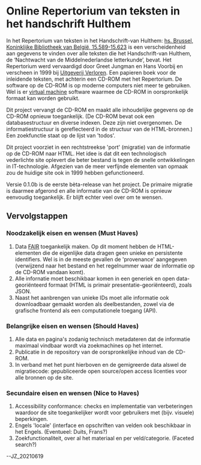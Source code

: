 # Online Repertorium van teksten in het handschrift Hulthem

In het Repertorium van teksten in het Handschrift-van Hulthem: [hs. Brussel, Koninklijke Bibliotheek van België, 15.589-15.623](https://uurl.kbr.be/1737555) is een verscheidenheid aan gegevens te vinden over alle teksten die het Handschrift-van Hulthem, de ‘Nachtwacht van de Middelnederlandse letterkunde’, bevat. Het Repertorium werd vervaardigd door Greet Jungman en Hans Voorbij en verscheen in 1999 bij [Uitgeverij Verloren](https://verloren.nl/boeken/2086/262/165/middeleeuwen/repertorium-van-teksten-in-het-handschrift-van-hulthem). Een papieren boek voor de inleidende teksten, met achterin een CD-ROM met het Repertorium. De software op de CD-ROM is op moderne computers niet meer te gebruiken. Wel is er [virtual machine](https://github.com/HuygensING/hulthem) software waarmee de CD-ROM in oorspronkelijk formaat kan worden gebruikt.

Dit project vervangt de CD-ROM en maakt alle inhoudelijke gegevens op de CD-ROM opnieuw toegankelijk. (De CD-ROM bevat ook een databasestructuur en diverse indexen. Deze zijn niet overgenomen. De informatiestructuur is gereflecteerd in de structuur van de HTML-bronnen.) Een zoekfunctie staat op de lijst van 'todos'.

Dit project voorziet in een rechtstreekse 'port' (migratie) van de informatie op de CD-ROM naar HTML. Het idee is dat dit een technologisch vederlichte site oplevert die beter bestand is tegen de snelle ontwikkelingen in IT-technologie. Afgezien van de meer verfijnde elementen van opmaak zou de huidige site ook in 1999 hebben gefunctioneerd.

Versie 0.1.0b is de eerste bèta-release van het project. De primaire migratie is daarmee afgerond en alle informatie van de CD-ROM is opnieuw eenvoudig toegankelijk. Er blijft echter veel over om te wensen.

## Vervolgstappen

### Noodzakelijk eisen en wensen (Must Haves)
1. Data [FAIR](https://www.go-fair.org/fair-principles/) toegankelijk maken. Op dit moment hebben de HTML-elementen die de eigenlijke data dragen geen unieke en persistente identifiers. Wel is in de meeste gevallen de 'provenance' aangegeven (verwijzend naar het bestand en het regelnummer waar de informatie op de CD-ROM vandaan komt).
2. Alle infornatie moet beschikbaar komen in een generiek en open data-georiënteerd formaat (HTML is primair presentatie-georiënteerd), zoals JSON.
3. Naast het aanbrengen van unieke IDs moet alle informatie ook downloadbaar gemaakt worden als deelbestanden, zowel via de grafische frontend als een computationele toegang (API).

### Belangrijke eisen en wensen (Should Haves)
1. Alle data en pagina's zodanig technisch metadateren dat de informatie maximaal vindbaar wordt via zoekmachines op het internet.
2. Publicatie in de repository van de oorspronkelijke inhoud van de CD-ROM. 
3. In verband met het punt hierboven en de gemigreerde data alswel de migratiecode: gepubliceerde open source/open access licenties voor alle bronnen op de site.

### Secundaire eisen en wensen (Nice to Haves)
1. Accessibility conformance: checks en implementatie van verbeteringen waardoor de site toegankelijker wordt voor gebruikers met (bijv. visuele) beperkingen.
2. Engels 'locale' (interface en opschriften van velden ook beschikbaar in het Engels. (Eventueel: Duits, Frans?)
3. Zoekfunctionaliteit, over al het materiaal en per veld/categorie. (Faceted search?)

--JZ_20210619
